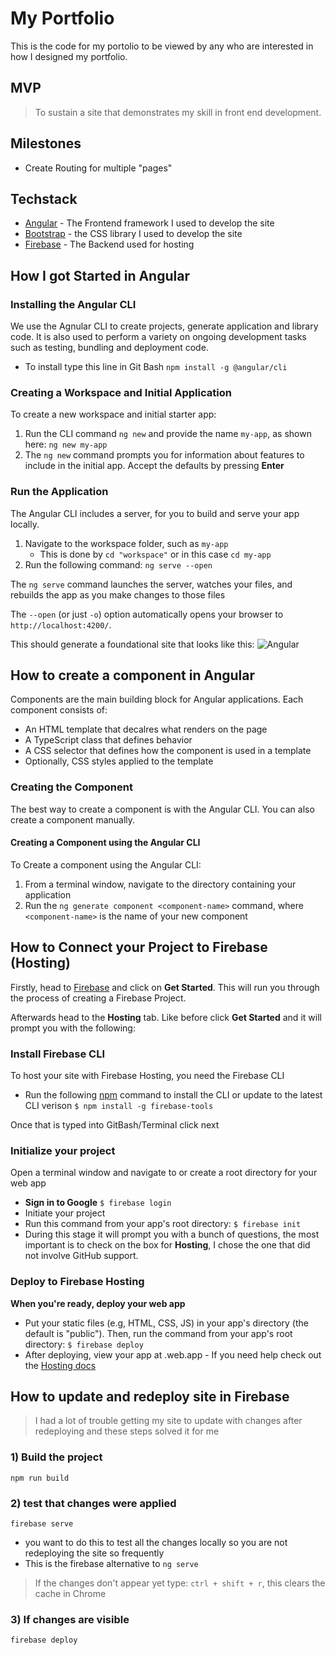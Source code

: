 # My Portfolio
This is the code for my portolio to be viewed by any who are interested in how I designed my portfolio.

## MVP
> To sustain a site that demonstrates my skill in front end development.

## Milestones
- Create Routing for multiple "pages"

## Techstack
* [Angular] - The Frontend framework I used to develop the site
* [Bootstrap] - the CSS library I used to develop the site
* [Firebase] - The Backend used for hosting 

[Angular]: <https://angular.io/>
[Bootstrap]: <https://getbootstrap.com/>
[Firebase]: <https://firebase.google.com/?gclid=Cj0KCQiA2sqOBhCGARIsAPuPK0jFQYsdHMvLs1I-bzs16VzVv7pQvR8ZSqKlcsfLp1fuEJzy-UNYabYaArKiEALw_wcB&gclsrc=aw.ds>

## How I got Started in Angular
### Installing the Angular CLI
We use the Agnular CLI to create projects, generate application and library code. It is also used to perform a variety on ongoing development tasks such as testing, bundling and deployment code. 
- To install type this line in Git Bash
`npm install -g @angular/cli`

### Creating a Workspace and Initial Application
To create a new workspace and initial starter app:
1) Run the CLI command `ng new` and provide the name `my-app`, as shown here:
	`ng new my-app`
2) The `ng new` command prompts you for information about features to include in the initial app. Accept the defaults by pressing **Enter**

### Run the Application
The Angular CLI includes a server, for you to build and serve your app locally.
1) Navigate to the workspace folder, such as `my-app`
    -	This is done by `cd "workspace"` or in this case `cd my-app`
2) Run the following command: 
		`ng serve --open`

The `ng serve` command launches the server, watches your files, and rebuilds the app as you make changes to those files

The `--open` (or just `-o`) option automatically opens your browser to `http://localhost:4200/`.
		
This should generate a foundational site that looks like this:
![Angular](https://angular.io/generated/images/guide/setup-local/app-works.png)

## How to create a component in Angular
Components are the main building block for Angular applications. Each component consists of:
-	An HTML  template that decalres what renders on the page
-	A TypeScript class that defines behavior 
-	A CSS selector that defines how the component is used in a template
-	Optionally, CSS styles applied to the template

### Creating the Component
The best way to create a component is with the Angular CLI. You can also create a component manually.

#### Creating a Component using the Angular CLI

To Create a component using the Angular CLI: 
1) From a terminal window, navigate to the directory containing your application
2) Run the `ng generate component <component-name>` command, where `<component-name>` is the name of your new component

## How to Connect your Project to Firebase (Hosting)

Firstly, head to [Firebase](https://firebase.google.com/) and click on **Get Started**. This will run you through the process of creating a Firebase Project.

Afterwards head to the **Hosting** tab. Like before click **Get Started** and it will prompt you with the following:

### Install Firebase CLI
To host your site with Firebase Hosting, you need the Firebase CLI
-	Run the following [npm](https://www.npmjs.com/) command to install the CLI or update to the latest CLI verison
`$ npm install -g firebase-tools`

Once that is typed into GitBash/Terminal click next

### Initialize your project
Open a terminal window and navigate to or create a root directory for your web app
-	**Sign in to Google**
`$ firebase login`
-	Initiate your project
-	Run this command from your app's root directory:
`$ firebase init`
- During this stage it will prompt you with a bunch of questions, the most important is to check on the box for **Hosting**, I chose the one that did not involve GitHub support.

### Deploy to Firebase Hosting
**When you're ready, deploy your web app**
-	Put your static files (e.g, HTML, CSS, JS) in your app's directory (the default is "public"). Then, run the command from your app's root directory:
`$ firebase deploy`
-	After deploying, view your app at <name-of-project>.web.app
		- If you need help check out the [Hosting docs](https://firebase.google.com/docs/hosting/quickstart?authuser=0)

## How to update and redeploy site in Firebase
> I had a lot of trouble getting my site to update with changes after redeploying and these steps solved it for me

### 1) Build the project 
  `npm run build`

### 2) test that changes were applied
  `firebase serve`
   - you want to do this to test all the changes locally so you are not redeploying the site so frequently
   - This is the firebase alternative to `ng serve`

  > If the changes don't appear yet type: 
  > `ctrl + shift + r`, this clears the cache in Chrome

### 3) If changes are visible 
  `firebase deploy`


